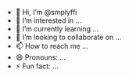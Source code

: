 - 👋 Hi, I’m @smplyffi
- 👀 I’m interested in ...
- 🌱 I’m currently learning ...
- 💞️ I’m looking to collaborate on ...
- 📫 How to reach me ...
- 😄 Pronouns: ...
- ⚡ Fun fact: ...

<!---
smplyffi/smplyffi is a ✨ special ✨ repository because its `README.md` (this file) appears on your GitHub profile.
You can click the Preview link to take a look at your changes.
--->
